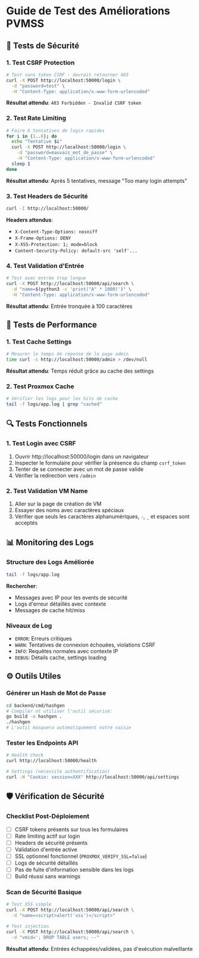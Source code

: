 # Guide de Test des Améliorations PVMSS

## 🧪 Tests de Sécurité

### 1. Test CSRF Protection
```bash
# Test sans token CSRF - devrait retourner 403
curl -X POST http://localhost:50000/login \
  -d "password=test" \
  -H "Content-Type: application/x-www-form-urlencoded"
```
**Résultat attendu**: `403 Forbidden - Invalid CSRF token`

### 2. Test Rate Limiting
```bash
# Faire 6 tentatives de login rapides
for i in {1..6}; do
  echo "Tentative $i"
  curl -X POST http://localhost:50000/login \
    -d "password=mauvais_mot_de_passe" \
    -H "Content-Type: application/x-www-form-urlencoded"
  sleep 1
done
```
**Résultat attendu**: Après 5 tentatives, message "Too many login attempts"

### 3. Test Headers de Sécurité
```bash
curl -I http://localhost:50000/
```
**Headers attendus**:
- `X-Content-Type-Options: nosniff`
- `X-Frame-Options: DENY`
- `X-XSS-Protection: 1; mode=block`
- `Content-Security-Policy: default-src 'self'...`

### 4. Test Validation d'Entrée
```bash
# Test avec entrée trop longue
curl -X POST http://localhost:50000/api/search \
  -d "name=$(python3 -c 'print("A" * 1000)')" \
  -H "Content-Type: application/x-www-form-urlencoded"
```
**Résultat attendu**: Entrée tronquée à 100 caractères

## 🚀 Tests de Performance

### 1. Test Cache Settings
```bash
# Mesurer le temps de réponse de la page admin
time curl -s http://localhost:50000/admin > /dev/null
```
**Résultat attendu**: Temps réduit grâce au cache des settings

### 2. Test Proxmox Cache
```bash
# Vérifier les logs pour les hits de cache
tail -f logs/app.log | grep "cached"
```

## 🔍 Tests Fonctionnels

### 1. Test Login avec CSRF
1. Ouvrir http://localhost:50000/login dans un navigateur
2. Inspecter le formulaire pour vérifier la présence du champ `csrf_token`
3. Tenter de se connecter avec un mot de passe valide
4. Vérifier la redirection vers `/admin`

### 2. Test Validation VM Name
1. Aller sur la page de création de VM
2. Essayer des noms avec caractères spéciaux
3. Vérifier que seuls les caractères alphanumériques, `-`, `_` et espaces sont acceptés

## 📊 Monitoring des Logs

### Structure des Logs Améliorée
```bash
tail -f logs/app.log
```
**Rechercher**:
- Messages avec IP pour les events de sécurité
- Logs d'erreur détaillés avec contexte
- Messages de cache hit/miss

### Niveaux de Log
- `ERROR`: Erreurs critiques
- `WARN`: Tentatives de connexion échouées, violations CSRF
- `INFO`: Requêtes normales avec contexte IP
- `DEBUG`: Détails cache, settings loading

## ⚙️ Outils Utiles

### Générer un Hash de Mot de Passe
```bash
cd backend/cmd/hashgen
# Compiler et utiliser l'outil sécurisé:
go build -o hashgen .
./hashgen
# L'outil masquera automatiquement votre saisie
```

### Tester les Endpoints API
```bash
# Health check
curl http://localhost:50000/health

# Settings (nécessite authentification)
curl -H "Cookie: session=XXX" http://localhost:50000/api/settings
```

## 🛡️ Vérification de Sécurité

### Checklist Post-Déploiement
- [ ] CSRF tokens présents sur tous les formulaires
- [ ] Rate limiting actif sur login
- [ ] Headers de sécurité présents
- [ ] Validation d'entrée active
- [ ] SSL optionnel fonctionnel (`PROXMOX_VERIFY_SSL=false`)
- [ ] Logs de sécurité détaillés
- [ ] Pas de fuite d'information sensible dans les logs
- [ ] Build réussi sans warnings

### Scan de Sécurité Basique
```bash
# Test XSS simple
curl -X POST http://localhost:50000/api/search \
  -d "name=<script>alert('xss')</script>"

# Test injection
curl -X POST http://localhost:50000/api/search \
  -d "vmid='; DROP TABLE users; --"
```
**Résultat attendu**: Entrées échappées/validées, pas d'exécution malveillante
